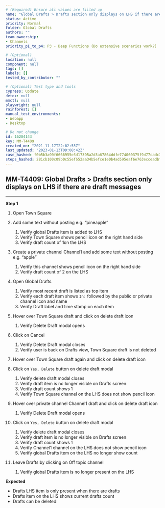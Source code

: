 ```yaml
---
# (Required) Ensure all values are filled up
name: "Global Drafts > Drafts section only displays on LHS if there are draft messages"
status: Active
priority: Normal
folder: Global Drafts
authors: ""
team_ownership:
- Channels
priority_p1_to_p4: P3 - Deep Functions (Do extensive scenarios work?)

# (Optional)
location: null
component: null
tags: []
labels: []
tested_by_contributor: ""

# (Optional) Test type and tools
cypress: Update
detox: null
mmctl: null
playwright: null
rainforest: []
manual_test_environments:
- Webapp
- Desktop

# Do not change
id: 16284143
key: MM-T4409
created_on: "2021-11-17T22:02:55Z"
last_updated: "2023-01-13T09:08:42Z"
case_hashed: f0b5b3a90f6666955e3d17395a2d3a67864ddfe774060375f9d77cadc376fea4f7a72cbce6f1936a0d5091958820209a
steps_hashed: 281cb100c09b0c55ef652aa34b5efce1e0b4ad595eaf6e763ecceadbfae6794d2e9246fe8e53e729a03fd7e1a4122fba
---
```


<!-- (Auto-generated) Based on frontmatter's "key" and "name" -->

## MM-T4409: Global Drafts > Drafts section only displays on LHS if there are draft messages

---

**Step 1**

1. Open Town Square

2. Add some text without posting e.g. “pineapple”

   1. Verify global Drafts item is added to LHS
   2. Verify Town Square shows pencil icon on the right hand side
   3. Verify draft count of 1on the LHS

3. Create a private channel Channel1 and add some text without posting e.g. “apple”

   1. Verify this channel shows pencil icon on the right hand side
   2. Verify draft count of 2 on the LHS

4. Open Global Drafts

   1. Verify most recent draft is listed as top item
   2. Verify each draft item shows `In:` followed by the public or private channel icon and name
   3. Verify Draft label and time stamp on each item

5. Hover over Town Square draft and click on delete draft icon

   1. Verify Delete Draft modal opens

6. Click on Cancel

   1. Verify Delete Draft modal closes
   2. Verify user is back on Drafts view, Town Square draft is not deleted

7. Hover over Town Square draft again and click on delete draft icon

8. Click on `Yes, Delete` button on delete draft modal

   1. Verify delete draft modal closes
   2. Verify draft item is no longer visible on Drafts screen
   3. Verify draft count shows 1
   4. Verify Town Square channel on the LHS does not show pencil icon

9. Hover over private channel Channel1 draft and click on delete draft icon

   1. Verify Delete Draft modal opens

10. Click on `Yes, Delete` button on delete draft modal

    1. Verify delete draft modal closes
    2. Verify draft item is no longer visible on Drafts screen
    3. Verify draft count shows 1
    4. Verify Channel1 channel on the LHS does not show pencil icon
    5. Verify global Drafts item on the LHS no longer show count

11. Leave Drafts by clicking on Off topic channel

    1. Verify global Drafts item is no longer present on the LHS

**Expected**

- Drafts LHS item is only present when there are drafts
- Drafts item on the LHS shows current drafts count
- Drafts can be deleted
